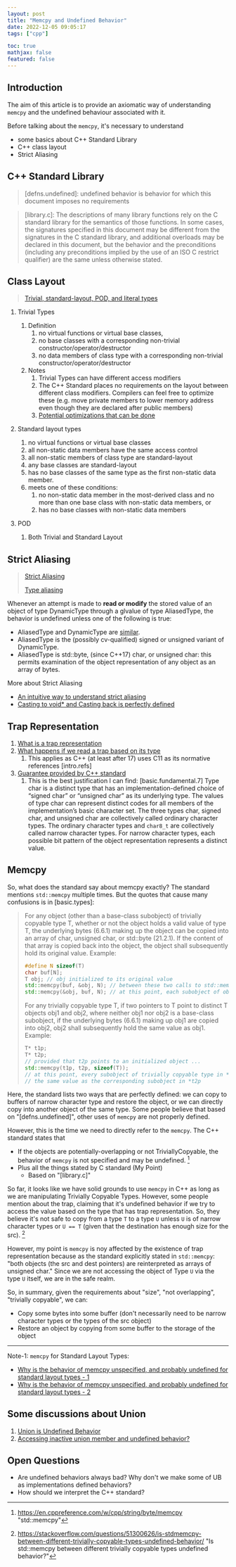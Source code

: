 ```yaml
---
layout: post
title: "Memcpy and Undefined Behavior"
date: 2022-12-05 09:05:17
tags: ["cpp"]

toc: true
mathjax: false
featured: false
---
```


## Introduction

The aim of this article is to provide an axiomatic way of understanding `memcpy` and the undefined behaviour associated with it.

Before talking about the `memcpy`, it's necessary to understand
- some basics about C++ Standard Library
- C++ class layout
- Strict Aliasing


## C++ Standard Library

> \[defns.undefined\]: undefined behavior is behavior for which this document imposes no requirements

> \[library.c\]: The descriptions of many library functions rely on the C standard library for the semantics of those functions. In some cases, the signatures specified in this document may be different from the signatures in the C standard library, and additional overloads may be declared in this document, but the behavior and the preconditions (including any preconditions implied by the use of an ISO C restrict qualifier) are the same unless otherwise stated.


## Class Layout

> [Trivial, standard-layout, POD, and literal types](https://learn.microsoft.com/en-us/cpp/cpp/trivial-standard-layout-and-pod-types?view=msvc-170)

1. Trivial Types
   1. Definition
      1. no virtual functions or virtual base classes,
      2. no base classes with a corresponding non-trivial constructor/operator/destructor
      3. no data members of class type with a corresponding non-trivial constructor/operator/destructor
   2. Notes
      1. Trivial Types can have different access modifiers
      2. The C++ Standard places no requirements on the layout between different class modifiers. Compilers can feel free to optimize these (e.g. move private members to lower memory address even though they are declared after public members)
      3. [Potential optimizations that can be done](https://stackoverflow.com/a/52745420)

2. Standard layout types
   1. no virtual functions or virtual base classes
   2. all non-static data members have the same access control
   3. all non-static members of class type are standard-layout
   4. any base classes are standard-layout
   5. has no base classes of the same type as the first non-static data member.
   6. meets one of these conditions:
      1. no non-static data member in the most-derived class and no more than one base class with non-static data members, or
      2. has no base classes with non-static data members

3. POD
   1. Both Trivial and Standard Layout


## Strict Aliasing

> [Strict Aliasing](https://en.cppreference.com/w/cpp/language/object#Strict_aliasing)
>
> [Type aliasing](https://en.cppreference.com/w/cpp/language/reinterpret_cast#Type_aliasing)

Whenever an attempt is made to **read or modify** the stored value of an object of type DynamicType through a glvalue of type AliasedType, the behavior is undefined unless one of the following is true:
- AliasedType and DynamicType are [similar](https://en.cppreference.com/w/cpp/language/reinterpret_cast#Type_aliasing).
- AliasedType is the (possibly cv-qualified) signed or unsigned variant of DynamicType.
- AliasedType is std::byte, (since C++17) char, or unsigned char: this permits examination of the object representation of any object as an array of bytes.

More about Strict Aliasing
- [An intuitive way to understand strict aliasing](https://stackoverflow.com/a/98702)
- [Casting to void* and Casting back is perfectly defined](https://stackoverflow.com/a/18929285)


## Trap Representation

1. [What is a trap representation](https://stackoverflow.com/questions/6725809/trap-representation/6725981#6725981)
2. [What happens if we read a trap based on its type](https://www.open-std.org/jtc1/sc22/wg14/www/docs/n2091.htm#problem)
   1. This applies as C++ (at least after 17) uses C11 as its normative references [intro.refs]
3. [Guarantee provided by C++ standard](https://en.cppreference.com/w/cpp/language/object#Object_representation_and_value_representation)
   1. This is the best justification I can find: [basic.fundamental.7] Type char is a distinct type that has an implementation-defined choice of “signed char” or “unsigned char” as its underlying type. The values of type char can represent distinct codes for all members of the implementation’s basic character set. The three types char, signed char, and unsigned char are collectively called ordinary character types. The ordinary character types and `char8_t` are collectively called narrow character types. For narrow character types, each possible bit pattern of the object representation represents a distinct value.


## Memcpy

So, what does the standard say about memcpy exactly? The standard mentions `std::memcpy` multiple times. But the quotes that cause many confusions is in \[basic.types\]:

> For any object (other than a base-class subobject) of trivially copyable type T, whether or not the object holds a valid value of type T, the underlying bytes (6.6.1) making up the object can be copied into an array of char, unsigned char, or std::byte (21.2.1). If the content of that array is copied back into the object, the object shall subsequently hold its original value. Example:
>
> ```c++
> #define N sizeof(T)
> char buf[N];
> T obj; // obj initialized to its original value
> std::memcpy(buf, &obj, N); // between these two calls to std::memcpy, obj might be modified
> std::memcpy(&obj, buf, N); // at this point, each subobject of obj of scalar type holds its original value
> ```
>
> For any trivially copyable type T, if two pointers to T point to distinct T objects obj1 and obj2, where neither obj1 nor obj2 is a base-class subobject, if the underlying bytes (6.6.1) making up obj1 are copied into obj2, obj2 shall subsequently hold the same value as obj1. Example:
>
> ```c++
> T* t1p;
> T* t2p;
> // provided that t2p points to an initialized object ...
> std::memcpy(t1p, t2p, sizeof(T));
> // at this point, every subobject of trivially copyable type in *t1p contains
> // the same value as the corresponding subobject in *t2p
> ```

Here, the standard lists two ways that are perfectly defined: we can copy to buffers of narrow character type and restore the object, or we can directly copy into another object of the same type. Some people believe that based on "[defns.undefined]", other uses of `memcpy` are not properly defined.

However, this is the time we need to directly refer to the `memcpy`. The C++ standard states that
- If the objects are potentially-overlapping or not TriviallyCopyable, the behavior of `memcpy` is not specified and may be undefined. [^1]
- Plus all the things stated by C standard (My Point)
  - Based on "[library.c]"

[^1]: https://en.cppreference.com/w/cpp/string/byte/memcpy "std::memcpy"


So far, it looks like we have solid grounds to use `memcpy` in C++ as long as we are manipulating Trivially Copyable Types. However, some people mention about the trap, claiming that it's undefined behavior if we try to access the value based on the type that has trap representation. So, they believe it's not safe to copy from a type `T` to a type `U` unless `U` is of narrow character types or `U == T` (given that the destination has enough size for the src). [^2]

[^2]: https://stackoverflow.com/questions/51300626/is-stdmemcpy-between-different-trivially-copyable-types-undefined-behavior/ "Is std::memcpy between different trivially copyable types undefined behavior?"


However, my point is `memcpy` is noy affected by the existence of trap representation because as the standard explicitly stated in `std::memcpy`: "both objects (the src and dest pointers) are reinterpreted as arrays of unsigned char." Since we are not accessing the object of Type `U` via the type `U` itself, we are in the safe realm.

So, in summary, given the requirements about "size", "not overlapping", "trivially copyable", we can:
- Copy some bytes into some buffer (don't necessarily need to be narrow character types or the types of the src object)
- Restore an object by copying from some buffer to the storage of the object

---

Note-1: `memcpy` for Standard Layout Types:
- [Why is the behavior of memcpy unspecified, and probably undefined for standard layout types - 1](https://stackoverflow.com/questions/52871481/can-i-memcpy-objects-data-which-has-standard-layout-compatible-class-in-c11)
- [Why is the behavior of memcpy unspecified, and probably undefined for standard layout types - 2](https://stackoverflow.com/questions/29777492/why-would-the-behavior-of-stdmemcpy-be-undefined-for-objects-that-are-not-triv)


## Some discussions about Union

1. [Union is Undefined Behavior](https://adriann.github.io/undefined_behavior.html)
2. [Accessing inactive union member and undefined behavior?](https://stackoverflow.com/questions/11373203/accessing-inactive-union-member-and-undefined-behavior)


## Open Questions

- Are undefined behaviors always bad? Why don't we make some of UB as implementations defined behaviors?
- How should we interpret the C++ standard?